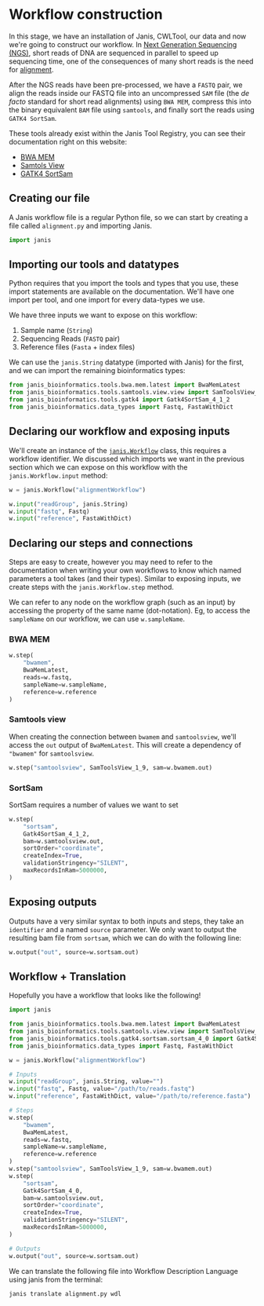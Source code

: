 # Workflow construction

In this stage, we have an installation of Janis, CWLTool, our data and now we're going to construct our workflow. In [Next Generation Sequencing (NGS)](https://www.ncbi.nlm.nih.gov/pmc/articles/PMC3841808/), short reads of DNA are sequenced in parallel to speed up sequencing time, one of the consequences of many short reads is the need for [alignment](https://en.wikibooks.org/wiki/Next_Generation_Sequencing_(NGS)/Alignment).

After the NGS reads have been pre-processed, we have a `FASTQ` pair, we align the reads inside our FASTQ file into an uncompressed `SAM` file (the _de facto_ standard for short read alignments) using `BWA MEM`, compress this into the binary equivalent `BAM` file using `samtools`, and finally sort the reads using `GATK4 SortSam`.

These tools already exist within the Janis Tool Registry, you can see their documentation right on this website:

- [BWA MEM](https://janis.readthedocs.io/en/latest/tools/bioinformatics/bwa/bwamem.html)
- [Samtols View](https://janis.readthedocs.io/en/latest/tools/bioinformatics/samtools/samtoolsview.html)
- [GATK4 SortSam](https://janis.readthedocs.io/en/latest/tools/bioinformatics/gatk4/gatk4sortsam.html)

## Creating our file

A Janis workflow file is a regular Python file, so we can start by creating a file called `alignment.py` and importing Janis.

```python
import janis
```

## Importing our tools and datatypes

Python requires that you import the tools and types that you use, these import statements are available on the documentation. We'll have one import per tool, and one import for every data-types we use.

We have three inputs we want to expose on this workflow:

1. Sample name (`String`)
2. Sequencing Reads (`FASTQ` pair)
3. Reference files (`Fasta` + index files)


We can use the `janis.String` datatype (imported with Janis) for the first, and we can import the remaining bioinformatics types:

```python
from janis_bioinformatics.tools.bwa.mem.latest import BwaMemLatest
from janis_bioinformatics.tools.samtools.view.view import SamToolsView_1_9
from janis_bioinformatics.tools.gatk4 import Gatk4SortSam_4_1_2
from janis_bioinformatics.data_types import Fastq, FastaWithDict
```

## Declaring our workflow and exposing inputs

We'll create an instance of the [`janis.Workflow`](https://janis.readthedocs.io/en/latest/references/workflow.html#janis.Workflow) class, this requires a workflow identifier. We discussed which imports we want in the previous section which we can expose on this workflow with the `janis.Workflow.input` method:

```python
w = janis.Workflow("alignmentWorkflow")

w.input("readGroup", janis.String)
w.input("fastq", Fastq)
w.input("reference", FastaWithDict)
```

## Declaring our steps and connections

Steps are easy to create, however you may need to refer to the documentation when writing your own workflows to know which named parameters a tool takes (and their types). Similar to exposing inputs, we create steps with the `janis.Workflow.step` method.

We can refer to any node on the workflow graph (such as an input) by accessing the property of the same name (dot-notation). Eg, to access the `sampleName` on our workflow, we can use `w.sampleName`.

### BWA MEM

```python
w.step(
    "bwamem", 
    BwaMemLatest, 
    reads=w.fastq, 
    sampleName=w.sampleName, 
    reference=w.reference
)
```

### Samtools view

When creating the connection between `bwamem` and `samtoolsview`, we'll access the `out` output of `BwaMemLatest`. This will create a dependency of `"bwamem"` for `samtoolsview`.

```python
w.step("samtoolsview", SamToolsView_1_9, sam=w.bwamem.out)
```

### SortSam

SortSam requires a number of values we want to set 

```python
w.step(
    "sortsam",
    Gatk4SortSam_4_1_2,
    bam=w.samtoolsview.out,
    sortOrder="coordinate",
    createIndex=True,
    validationStringency="SILENT",
    maxRecordsInRam=5000000,
)
```

## Exposing outputs

Outputs have a very similar syntax to both inputs and steps, they take an `identifier` and a named `source` parameter. We only want to output the resulting bam file from `sortsam`, which we can do with the following line:

```python
w.output("out", source=w.sortsam.out)
```

## Workflow + Translation

Hopefully you have a workflow that looks like the following!

```python
import janis

from janis_bioinformatics.tools.bwa.mem.latest import BwaMemLatest
from janis_bioinformatics.tools.samtools.view.view import SamToolsView_1_9
from janis_bioinformatics.tools.gatk4.sortsam.sortsam_4_0 import Gatk4SortSam_4_0
from janis_bioinformatics.data_types import Fastq, FastaWithDict

w = janis.Workflow("alignmentWorkflow")

# Inputs
w.input("readGroup", janis.String, value="")
w.input("fastq", Fastq, value="/path/to/reads.fastq")
w.input("reference", FastaWithDict, value="/path/to/reference.fasta")

# Steps
w.step(
    "bwamem", 
    BwaMemLatest, 
    reads=w.fastq, 
    sampleName=w.sampleName, 
    reference=w.reference
)
w.step("samtoolsview", SamToolsView_1_9, sam=w.bwamem.out)
w.step(
    "sortsam",
    Gatk4SortSam_4_0,
    bam=w.samtoolsview.out,
    sortOrder="coordinate",
    createIndex=True,
    validationStringency="SILENT",
    maxRecordsInRam=5000000,
)

# Outputs
w.output("out", source=w.sortsam.out)
```

We can translate the following file into Workflow Description Language using janis from the terminal:

```bash
janis translate alignment.py wdl
```
